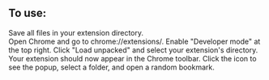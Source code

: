 To use: 
------
Save all files in your extension directory.<br />
Open Chrome and go to chrome://extensions/.
Enable "Developer mode" at the top right.
Click "Load unpacked" and select your extension's directory.
Your extension should now appear in the Chrome toolbar. Click the icon to see the popup, select a folder, and open a random bookmark.
